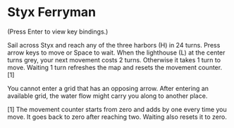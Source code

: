 # Styx Ferryman

(Press Enter to view key bindings.)

Sail across Styx and reach any of the three harbors (H) in 24 turns. Press arrow keys to move or Space to wait. When the lighthouse (L) at the center turns grey, your next movement costs 2 turns. Otherwise it takes 1 turn to move. Waiting 1 turn refreshes the map and resets the movement counter. [1]

You cannot enter a grid that has an opposing arrow. After entering an available grid, the water flow might carry you along to another place.

[1] The movement counter starts from zero and adds by one every time you move. It goes back to zero after reaching two. Waiting also resets it to zero.
